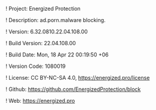 ! Project: Energized Protection

! Description: ad.porn.malware blocking.

! Version: 6.32.0810.22.04.108.00

! Build Version: 22.04.108.00

! Build Date: Mon, 18 Apr 22 00:19:50 +06

! Version Code: 1080019

! License: CC BY-NC-SA 4.0, https://energized.pro/license

! Github: https://github.com/EnergizedProtection/block

! Web: https://energized.pro
